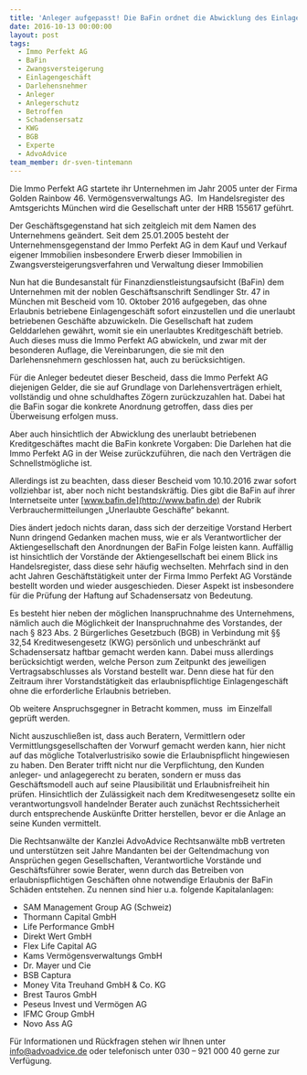 ```yaml
---
title: 'Anleger aufgepasst! Die BaFin ordnet die Abwicklung des Einlagen- und Kreditgeschäfts der Immo Perfekt AG an'
date: 2016-10-13 00:00:00
layout: post
tags:
  - Immo Perfekt AG
  - BaFin
  - Zwangsversteigerung
  - Einlagengeschäft
  - Darlehensnehmer
  - Anleger
  - Anlegerschutz
  - Betroffen
  - Schadensersatz
  - KWG
  - BGB
  - Experte
  - AdvoAdvice
team_member: dr-sven-tintemann
---
```



Die Immo Perfekt AG startete ihr Unternehmen im Jahr 2005 unter der Firma Golden Rainbow 46. Verm&ouml;gensverwaltungs AG.&nbsp; Im Handelsregister des Amtsgerichts M&uuml;nchen wird die Gesellschaft unter der HRB 155617 gef&uuml;hrt.

Der Gesch&auml;ftsgegenstand hat sich zeitgleich mit dem Namen des Unternehmens ge&auml;ndert. Seit dem 25.01.2005 besteht der Unternehmensgegenstand der Immo Perfekt AG in dem Kauf und Verkauf eigener Immobilien insbesondere Erwerb dieser Immobilien in Zwangsversteigerungsverfahren und Verwaltung dieser Immobilien

Nun hat die Bundesanstalt f&uuml;r Finanzdienstleistungsaufsicht (BaFin) dem Unternehmen mit der noblen Gesch&auml;ftsanschrift Sendlinger Str. 47 in M&uuml;nchen mit Bescheid vom 10. Oktober 2016 aufgegeben, das ohne Erlaubnis betriebene Einlagengesch&auml;ft sofort einzustellen und die unerlaubt betriebenen Gesch&auml;fte abzuwickeln. Die Gesellschaft hat zudem Gelddarlehen gew&auml;hrt, womit sie ein unerlaubtes Kreditgesch&auml;ft betrieb. Auch dieses muss die Immo Perfekt AG abwickeln, und zwar mit der besonderen Auflage, die Vereinbarungen, die sie mit den Darlehensnehmern geschlossen hat, auch zu ber&uuml;cksichtigen.

F&uuml;r die Anleger bedeutet dieser Bescheid, dass die Immo Perfekt AG diejenigen Gelder, die sie auf Grundlage von Darlehensvertr&auml;gen erhielt, vollst&auml;ndig und ohne schuldhaftes Z&ouml;gern zur&uuml;ckzuzahlen hat. Dabei hat die BaFin sogar die konkrete Anordnung getroffen, dass dies per &Uuml;berweisung erfolgen muss.

Aber auch hinsichtlich der Abwicklung des unerlaubt betriebenen Kreditgesch&auml;ftes macht die BaFin konkrete Vorgaben: Die Darlehen hat die Immo Perfekt AG in der Weise zur&uuml;ckzuf&uuml;hren, die nach den Vertr&auml;gen die Schnellstm&ouml;gliche ist.

Allerdings ist zu beachten, dass dieser Bescheid vom 10.10.2016 zwar sofort vollziehbar ist, aber noch nicht bestandskr&auml;ftig. Dies gibt die BaFin auf ihrer Internetseite unter [www.bafin.de](http://www.bafin.de) der Rubrik Verbrauchermitteilungen „Unerlaubte Gesch&auml;fte“ bekannt.

Dies &auml;ndert jedoch nichts daran, dass sich der derzeitige Vorstand Herbert Nunn dringend Gedanken machen muss, wie er als Verantwortlicher der Aktiengesellschaft den Anordnungen der BaFin Folge leisten kann. Auff&auml;llig ist hinsichtlich der Vorst&auml;nde der Aktiengesellschaft bei einem Blick ins Handelsregister, dass diese sehr h&auml;ufig wechselten. Mehrfach sind in den acht Jahren Gesch&auml;ftst&auml;tigkeit unter der Firma Immo Perfekt AG Vorst&auml;nde bestellt worden und wieder ausgeschieden. Dieser Aspekt ist insbesondere f&uuml;r die Pr&uuml;fung der Haftung auf Schadensersatz von Bedeutung.

Es besteht hier neben der m&ouml;glichen Inanspruchnahme des Unternehmens, n&auml;mlich auch die M&ouml;glichkeit der Inanspruchnahme des Vorstandes, der nach &sect; 823 Abs. 2 B&uuml;rgerliches Gesetzbuch (BGB) in Verbindung mit &sect;&sect; 32,54 Kreditwesengesetz (KWG) pers&ouml;nlich und unbeschr&auml;nkt auf Schadensersatz haftbar gemacht werden kann. Dabei muss allerdings ber&uuml;cksichtigt werden, welche Person zum Zeitpunkt des jeweiligen Vertragsabschlusses als Vorstand bestellt war. Denn diese hat f&uuml;r den Zeitraum ihrer Vorstandst&auml;tigkeit das erlaubnispflichtige Einlagengesch&auml;ft ohne die erforderliche Erlaubnis betrieben.

Ob weitere Anspruchsgegner in Betracht kommen, muss&nbsp; im Einzelfall gepr&uuml;ft werden.

Nicht auszuschlie&szlig;en ist, dass auch Beratern, Vermittlern oder Vermittlungsgesellschaften der Vorwurf gemacht werden kann, hier nicht auf das m&ouml;gliche Totalverlustrisiko sowie die Erlaubnispflicht hingewiesen zu haben. Den Berater trifft nicht nur die Verpflichtung, den Kunden anleger- und anlagegerecht zu beraten, sondern er muss das Gesch&auml;ftsmodell auch auf seine Plausibilit&auml;t und Erlaubnisfreiheit hin pr&uuml;fen. Hinsichtlich der Zul&auml;ssigkeit nach dem Kreditwesengesetz sollte ein verantwortungsvoll handelnder Berater auch zun&auml;chst Rechtssicherheit durch entsprechende Ausk&uuml;nfte Dritter herstellen, bevor er die Anlage an seine Kunden vermittelt.

Die Rechtsanw&auml;lte der Kanzlei AdvoAdvice Rechtsanw&auml;lte mbB vertreten und unterst&uuml;tzen seit Jahre Mandanten bei der Geltendmachung von Anspr&uuml;chen gegen Gesellschaften, Verantwortliche Vorst&auml;nde und Gesch&auml;ftsf&uuml;hrer sowie Berater, wenn durch das Betreiben von erlaubnispflichtigen Gesch&auml;ften ohne notwendige Erlaubnis der BaFin Sch&auml;den entstehen. Zu nennen sind hier u.a. folgende Kapitalanlagen:

* SAM Management Group AG (Schweiz)
* Thormann Capital GmbH
* Life Performance GmbH
* Direkt Wert GmbH
* Flex Life Capital AG
* Kams Verm&ouml;gensverwaltungs GmbH
* Dr. Mayer und Cie
* BSB Captura
* Money Vita Treuhand GmbH & Co. KG
* Brest Tauros GmbH
* Peseus Invest und Verm&ouml;gen AG
* IFMC Group GmbH
* Novo Ass AG

F&uuml;r Informationen und R&uuml;ckfragen stehen wir Ihnen unter info@advoadvice.de oder telefonisch unter 030 – 921 000 40 gerne zur Verf&uuml;gung.